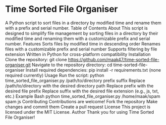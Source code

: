 # Time Sorted File Organiser
A Python script to sort files in a directory by modified time and rename them with a prefix and serial number.
Table of Contents
About
This script is designed to simplify file management by sorting files in a directory by their modified time and renaming them with a customizable prefix and serial number.
Features
Sorts files by modified time in descending order
Renames files with a customizable prefix and serial number
Supports filtering by file extension
Written in Python for cross-platform compatibility
Installation
Clone the repository: git clone https://github.com/maak47/time-sorted-file-organiser.git
Navigate to the repository directory: cd time-sorted-file-organiser
Install required dependencies: pip install -r requirements.txt (none required currently)
Usage
Run the script: python time_sorted_file_organiser.py /path/to/directory prefix suffix
Replace /path/to/directory with the desired directory path
Replace prefix with the desired file prefix
Replace suffix with the desired file extension (e.g., js, txt, etc.)
Example
Bash
python time_sorted_file_organiser.py /home/maak/spam spam js
Contributing
Contributions are welcome!
Fork the repository
Make changes and commit them
Create a pull request
License
This project is licensed under the MIT License.
Author
Thank you for using Time Sorted File Organiser!